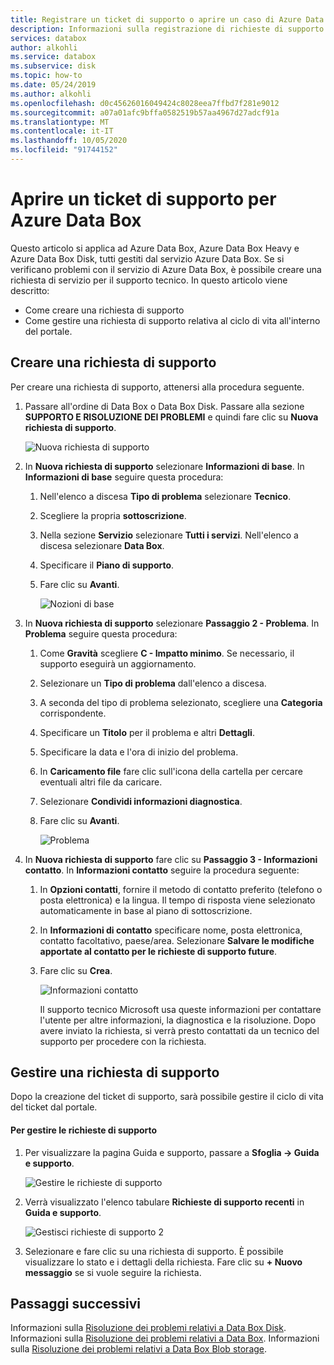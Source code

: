 ```yaml
---
title: Registrare un ticket di supporto o aprire un caso di Azure Data Box | Microsoft Docs
description: Informazioni sulla registrazione di richieste di supporto per problemi relativi agli ordini Data Box o Data Box Disk.
services: databox
author: alkohli
ms.service: databox
ms.subservice: disk
ms.topic: how-to
ms.date: 05/24/2019
ms.author: alkohli
ms.openlocfilehash: d0c45626016049424c8028eea7ffbd7f281e9012
ms.sourcegitcommit: a07a01afc9bffa0582519b57aa4967d27adcf91a
ms.translationtype: MT
ms.contentlocale: it-IT
ms.lasthandoff: 10/05/2020
ms.locfileid: "91744152"
---
```

# <a name="open-a-support-ticket-for-azure-data-box"></a>Aprire un ticket di supporto per Azure Data Box

Questo articolo si applica ad Azure Data Box, Azure Data Box Heavy e Azure Data Box Disk, tutti gestiti dal servizio Azure Data Box. Se si verificano problemi con il servizio di Azure Data Box, è possibile creare una richiesta di servizio per il supporto tecnico. In questo articolo viene descritto:

* Come creare una richiesta di supporto
* Come gestire una richiesta di supporto relativa al ciclo di vita all'interno del portale.

## <a name="create-a-support-request"></a>Creare una richiesta di supporto

Per creare una richiesta di supporto, attenersi alla procedura seguente.

1. Passare all'ordine di Data Box o Data Box Disk. Passare alla sezione **SUPPORTO E RISOLUZIONE DEI PROBLEMI** e quindi fare clic su **Nuova richiesta di supporto**.

    ![Nuova richiesta di supporto](./media/data-box-disk-contact-microsoft-support/data-box-disk-support-request.png)

2. In **Nuova richiesta di supporto** selezionare **Informazioni di base**. In **Informazioni di base** seguire questa procedura:

    1. Nell'elenco a discesa **Tipo di problema** selezionare **Tecnico**.
    2. Scegliere la propria **sottoscrizione**.
    3. Nella sezione **Servizio** selezionare **Tutti i servizi**. Nell'elenco a discesa selezionare **Data Box**. 
    4. Specificare il **Piano di supporto**.
    5. Fare clic su **Avanti**.

        ![Nozioni di base](./media/data-box-disk-contact-microsoft-support/data-box-disk-support1.png)

3. In **Nuova richiesta di supporto** selezionare **Passaggio 2 - Problema**. In **Problema** seguire questa procedura:

    1. Come **Gravità** scegliere **C - Impatto minimo**. Se necessario, il supporto eseguirà un aggiornamento.
    2. Selezionare un **Tipo di problema** dall'elenco a discesa.
    3. A seconda del tipo di problema selezionato, scegliere una **Categoria** corrispondente.
    4. Specificare un **Titolo** per il problema e altri **Dettagli**.
    5. Specificare la data e l'ora di inizio del problema.
    6. In **Caricamento file** fare clic sull'icona della cartella per cercare eventuali altri file da caricare.
    7. Selezionare **Condividi informazioni diagnostica**.
    8. Fare clic su **Avanti**.

       ![Problema](./media/data-box-disk-contact-microsoft-support/data-box-disk-support2.png)

4. In **Nuova richiesta di supporto** fare clic su **Passaggio 3 - Informazioni contatto**. In **Informazioni contatto** seguire la procedura seguente:

   1. In **Opzioni contatti**, fornire il metodo di contatto preferito (telefono o posta elettronica) e la lingua. Il tempo di risposta viene selezionato automaticamente in base al piano di sottoscrizione.
   2. In **Informazioni di contatto** specificare nome, posta elettronica, contatto facoltativo, paese/area. Selezionare **Salvare le modifiche apportate al contatto per le richieste di supporto future**.
   3. Fare clic su **Crea**.

       ![Informazioni contatto](./media/data-box-disk-contact-microsoft-support/data-box-disk-support3.png)   

      Il supporto tecnico Microsoft usa queste informazioni per contattare l'utente per altre informazioni, la diagnostica e la risoluzione.
      Dopo avere inviato la richiesta, si verrà presto contattati da un tecnico del supporto per procedere con la richiesta.

## <a name="manage-a-support-request"></a>Gestire una richiesta di supporto

Dopo la creazione del ticket di supporto, sarà possibile gestire il ciclo di vita del ticket dal portale.

#### <a name="to-manage-your-support-requests"></a>Per gestire le richieste di supporto

1. Per visualizzare la pagina Guida e supporto, passare a **Sfoglia -> Guida e supporto**.

    ![Gestire le richieste di supporto](./media/data-box-disk-contact-microsoft-support/data-box-disk-manage-support-ticket1.png)

2. Verrà visualizzato l'elenco tabulare **Richieste di supporto recenti** in **Guida e supporto**.

    ![Gestisci richieste di supporto 2](./media/data-box-disk-contact-microsoft-support/data-box-disk-manage-support-ticket2.png)

3. Selezionare e fare clic su una richiesta di supporto. È possibile visualizzare lo stato e i dettagli della richiesta. Fare clic su **+ Nuovo messaggio** se si vuole seguire la richiesta.

## <a name="next-steps"></a>Passaggi successivi

Informazioni sulla [Risoluzione dei problemi relativi a Data Box Disk](data-box-disk-troubleshoot.md).
Informazioni sulla [Risoluzione dei problemi relativi a Data Box](data-box-troubleshoot.md).
Informazioni sulla [Risoluzione dei problemi relativi a Data Box Blob storage](data-box-troubleshoot-rest.md).
